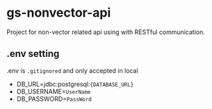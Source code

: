 # gs-nonvector-api
Project for non-vector related api using with RESTful communication.

## .env setting

.env is `.gitignored` and only accepted in local 

- DB_URL=jdbc:postgresql:`{DATABASE_URL}`
- DB_USERNAME=`UserName`
- DB_PASSWORD=`PassWord`
